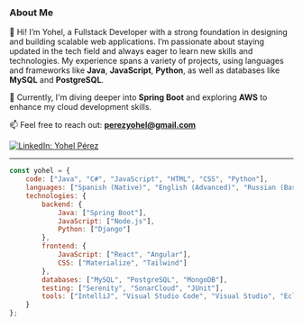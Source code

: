 ### About Me

👋 Hi! I’m Yohel, a Fullstack Developer with a strong foundation in designing and building scalable web applications. I’m passionate about staying updated in the tech field and always eager to learn new skills and technologies. My experience spans a variety of projects, using languages and frameworks like **Java**, **JavaScript**, **Python**, as well as databases like **MySQL** and **PostgreSQL**.

🌱 Currently, I'm diving deeper into **Spring Boot** and exploring **AWS** to enhance my cloud development skills.

📫 Feel free to reach out: **perezyohel@gmail.com**

[![LinkedIn: Yohel Pérez](https://img.shields.io/badge/LinkedIn-blue?style=for-the-badge&logo=linkedin&logoColor=black)](https://www.linkedin.com/in/yohel-perez-0b05551a9/)

---

```javascript
const yohel = {
    code: ["Java", "C#", "JavaScript", "HTML", "CSS", "Python"],
    languages: ["Spanish (Native)", "English (Advanced)", "Russian (Basic)"],
    technologies: {
        backend: {
            Java: ["Spring Boot"],
            JavaScript: ["Node.js"],
            Python: ["Django"]
        },
        frontend: {
            JavaScript: ["React", "Angular"],
            CSS: ["Materialize", "Tailwind"]
        },
        databases: ["MySQL", "PostgreSQL", "MongoDB"],
        testing: ["Serenity", "SonarCloud", "JUnit"],
        tools: ["IntelliJ", "Visual Studio Code", "Visual Studio", "Eclipse", "Postman", "Git"]
    }
};
